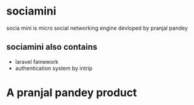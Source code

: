 sociamini
=========

socia mini is micro social networking engine devloped by pranjal pandey

sociamini also contains
--------------------------
* laravel famework
* authentication system by intrip


A pranjal pandey product
==========================
